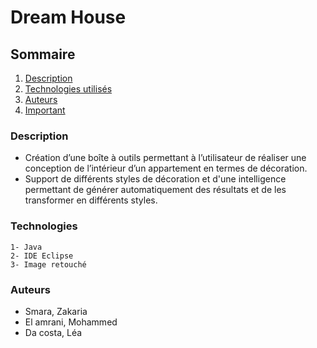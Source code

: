 # Dream House

## Sommaire 

1. [Description](###Description)
2. [Technologies utilisés](###Technologies)
3. [Auteurs](###Auteurs)
4. [Important](###Important)

### Description

- Création d’une boîte à outils permettant à l’utilisateur de 
réaliser une conception de l’intérieur d’un appartement en 
termes de décoration. 
- Support de différents styles de 
décoration et d'une intelligence permettant de générer 
automatiquement des résultats et de les transformer en 
différents styles.

### Technologies

    1- Java
    2- IDE Eclipse
    3- Image retouché

### Auteurs

- Smara, Zakaria
- El amrani, Mohammed
- Da costa, Léa


